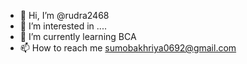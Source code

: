 - 👋 Hi, I’m @rudra2468
- 👀 I’m interested in ....
- 🌱 I’m currently learning BCA
- 📫 How to reach me sumobakhriya0692@gmail.com

<!---
rudra2468/rudra2468 is a ✨ special ✨ repository because its `README.md` (this file) appears on your GitHub profile.
You can click the Preview link to take a look at your changes.
--->
